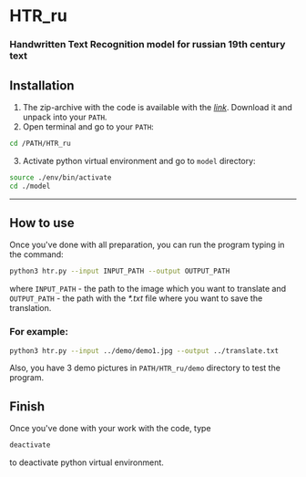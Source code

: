 # HTR_ru
### Handwritten Text Recognition model for russian 19th century text

## Installation

1. The zip-archive with the code is available with the [_link_](https://drive.google.com/drive/folders/1vwqzXkQNhiHw1m-z6kxH4Q0JP1eZxVcD?usp=sharing).
Download it and unpack into your `PATH`.
2. Open terminal and go to your `PATH`:
```bash
cd /PATH/HTR_ru
```
3. Activate python virtual environment and go to `model` directory:
```bash
source ./env/bin/activate
cd ./model
```
---
## How to use
Once you've done with all preparation, 
you can run the program typing in the command:
```bash
python3 htr.py --input INPUT_PATH --output OUTPUT_PATH
```
where `INPUT_PATH` - the path to the image which you want to translate
and `OUTPUT_PATH` - the path with the _*.txt_ file where you want to save the translation.

### For example:
```bash
python3 htr.py --input ../demo/demo1.jpg --output ../translate.txt
```
Also, you have 3 demo pictures in `PATH/HTR_ru/demo` directory to test the program.

## Finish
Once you've done with your work with the code, type
```bash
deactivate
```
to deactivate python virtual environment.
